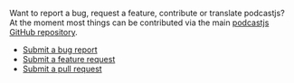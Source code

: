 <!-- 

layout : post
title : Contributing
description : To contribute, follow the nex steps
category : ai
tags : series, fiction
comments : true 
author : Rich Dotcom
thumbnail_image_url: images/img_3.jpg
datetime : "2017-08-20"
duration: 0:30:20
sound:
  type : simple_url
  value : http://www.largesound.com/ashborytour/sound/AshboryBYU.mp3
  language: en

-->


Want to report a bug, request a feature, contribute or translate podcastjs? At the moment most things can be
contributed via the main [podcastjs GitHub repository](https://github.com/podcastjs/podcastjs).

* [Submit a bug report](https://github.com/podcastjs/podcastjs/issues?labels=bug)
* [Submit a feature request](https://github.com/podcastjs/podcastjs/issues?labels=enhancement)
* [Submit a pull request](https://github.com/podcastjs/podcastjs/pulls)
